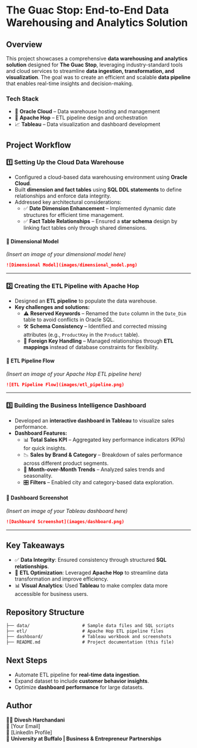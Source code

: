 # **The Guac Stop: End-to-End Data Warehousing and Analytics Solution**

## **Overview**
This project showcases a comprehensive **data warehousing and analytics solution** designed for **The Guac Stop**, leveraging industry-standard tools and cloud services to streamline **data ingestion, transformation, and visualization**. The goal was to create an efficient and scalable **data pipeline** that enables real-time insights and decision-making.

### **Tech Stack**
- 📂 **Oracle Cloud** – Data warehouse hosting and management  
- 🔄 **Apache Hop** – ETL pipeline design and orchestration  
- 📈 **Tableau** – Data visualization and dashboard development  

## **Project Workflow**
### **1️⃣ Setting Up the Cloud Data Warehouse**
- Configured a cloud-based data warehousing environment using **Oracle Cloud**.
- Built **dimension and fact tables** using **SQL DDL statements** to define relationships and enforce data integrity.
- Addressed key architectural considerations:
  - ✅ **Date Dimension Enhancement** – Implemented dynamic date structures for efficient time management.
  - ✅ **Fact Table Relationships** – Ensured a **star schema** design by linking fact tables only through shared dimensions.

#### 📌 **Dimensional Model**
*(Insert an image of your dimensional model here)*
```md
![Dimensional Model](images/dimensional_model.png)
```

---

### **2️⃣ Creating the ETL Pipeline with Apache Hop**
- Designed an **ETL pipeline** to populate the data warehouse.
- **Key challenges and solutions:**
  - ⚠️ **Reserved Keywords** – Renamed the `Date` column in the `Date_Dim` table to avoid conflicts in Oracle SQL.
  - 🛠️ **Schema Consistency** – Identified and corrected missing attributes (e.g., `ProductKey` in the `Product` table).
  - 🔗 **Foreign Key Handling** – Managed relationships through **ETL mappings** instead of database constraints for flexibility.

#### 📌 **ETL Pipeline Flow**
*(Insert an image of your Apache Hop ETL pipeline here)*
```md
![ETL Pipeline Flow](images/etl_pipeline.png)
```

---

### **3️⃣ Building the Business Intelligence Dashboard**
- Developed an **interactive dashboard in Tableau** to visualize sales performance.
- **Dashboard Features:**
  - 📊 **Total Sales KPI** – Aggregated key performance indicators (KPIs) for quick insights.
  - 📉 **Sales by Brand & Category** – Breakdown of sales performance across different product segments.
  - 📆 **Month-over-Month Trends** – Analyzed sales trends and seasonality.
  - 🎛️ **Filters** – Enabled city and category-based data exploration.

#### 📌 **Dashboard Screenshot**
*(Insert an image of your Tableau dashboard here)*
```md
![Dashboard Screenshot](images/dashboard.png)
```

---

## **Key Takeaways**
- ✅ **Data Integrity**: Ensured consistency through structured **SQL relationships**.  
- 🚀 **ETL Optimization**: Leveraged **Apache Hop** to streamline data transformation and improve efficiency.  
- 📊 **Visual Analytics**: Used **Tableau** to make complex data more accessible for business users.  

## **Repository Structure**
```md
├── data/                    # Sample data files and SQL scripts
├── etl/                     # Apache Hop ETL pipeline files
├── dashboard/               # Tableau workbook and screenshots
├── README.md                # Project documentation (this file)
```

## **Next Steps**
- Automate ETL pipeline for **real-time data ingestion**.
- Expand dataset to include **customer behavior insights**.
- Optimize **dashboard performance** for large datasets.

## **Author**
👨‍💻 **Divesh Harchandani**  
📧 [Your Email]  
🔗 [LinkedIn Profile]  
🚀 **University at Buffalo | Business & Entrepreneur Partnerships**  

